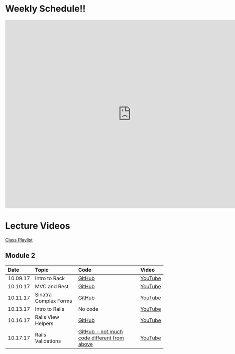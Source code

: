 # Weekly Schedule!!

<iframe src="https://calendar.google.com/calendar/embed?mode=WEEK&amp;height=600&amp;wkst=1&amp;bgcolor=%23FFFFFF&amp;src=flatironschool.com_9b2fqmamsa1v17mep95avbeflg%40group.calendar.google.com&amp;color=%23875509&amp;ctz=America%2FNew_York" style="border-width:0" width="800" height="600" frameborder="0" scrolling="no"></iframe>

# Lecture Videos

[Class Playlist](https://www.youtube.com/playlist?list=PLc6AmvC5ZybwG_eHJgjgNRWn9Tz-CZVVX)

## Module 2
|Date|Topic|Code|Video|
|:---|:---|:---|:---|
|10.09.17|Intro to Rack|[GitHub](https://github.com/learn-co-curriculum/intro-to-rack-web-091817)|[YouTube](http://youtu.be/OcB7PuTGVI8)|
|10.10.17|MVC and Rest|[GitHub](https://github.com/learn-co-students/web-091817/tree/master/06-sinatra-rest)|[YouTube](https://youtu.be/PGaOyuTzPVI)|
|10.11.17|Sinatra Complex Forms|[GitHub](https://github.com/learn-co-students/web-091817/tree/master/07-sinatra-complex-forms)|[YouTube](https://youtu.be/M5GGJxqHpR8)|
|10.13.17|Intro to Rails|No code|[YouTube](https://youtu.be/Th-KzxbExj8)|
|10.16.17|Rails View Helpers|[GitHub](https://github.com/learn-co-students/web-091817/tree/master/09-rails-view-helpers/pantry)|[YouTube](https://youtu.be/nuPmpqzzO5U)|
|10.17.17|Rails Validations|[GitHub - not much code different from above](https://github.com/learn-co-students/web-091817/tree/master/10-rails-validations/pantry)|[YouTube](https://youtu.be/nfj0KEWlrcU)|
